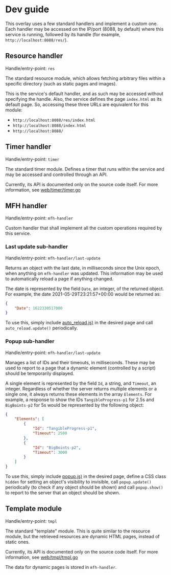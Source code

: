 # Dev guide

This overlay uses a few standard handlers and implement a custom one. Each handler may be accessed on the IP/port (8088, by default) where this service is running, followed by its handle (for example, `http://localhost:8088/res/`).

## Resource handler

Handle/entry-point: `res`

The standard resource module, which allows fetching arbitrary files within a specific directory (such as static pages and images).

This is the service's default handler, and as such may be accessed without specifying the handle. Also, the service defines the page `index.html` as its default page. So, accessing these three URLs are equivalent for this module:

* `http://localhost:8088/res/index.html`
* `http://localhost:8088/index.html`
* `http://localhost:8088/`

## Timer handler

Handle/entry-point: `timer`

The standard timer module. Defines a timer that runs within the service and may be accessed and controlled through an API.

Currently, its API is documented only on the source code itself. For more information, see [web/timer/timer.go](../../../web/timer/timer.go)

## MFH handler

Handle/entry-point: `mfh-handler`

Custom handler that shall implement all the custom operations required by this service.

### Last update sub-handler

Handle/entry-point: `mfh-handler/last-update`

Returns an object with the last date, in milliseconds since the Unix epoch, when anything on `mfh-handler` was updated. This information may be used to automatically reload a page if anything changed.

The date is represented by the field `Date`, an integer, of the returned object. For example, the date 2021-05-29T23:21:57+00:00 would be returned as:

```json
{
    "Date": 1622330517000
}
```

To use this, simply include [auto\_reload.js)](../res/script/auto_reload.js) in the desired page and call `auto_reload.update()` periodically.

### Popup sub-handler

Handle/entry-point: `mfh-handler/last-update`

Manages a list of IDs and their timeouts, in milliseconds. These may be used to report to a page that a dynamic element (controlled by a script) should be temporarily displayed.

A single element is represented by the field `Id`, a string, and `Timeout`, an integer. Regardless of whether the server returns multiple elements or a single one, it always returns these elements in the array `Elements`. For example, a response to show the IDs `TangibleProgress-p1` for 2.5s and `BigBoints-p2` for 5s would be represented by the following object:

```json
{
    "Elements": [
        {
            "Id": "TangibleProgress-p1",
            "Timeout": 2500
        },
        {
            "Id": "BigBoints-p2",
            "Timeout": 3000
        }
    ]
}
```

To use this, simply include [popup.js)](../res/script/popup.js) in the desired page, define a CSS class `hidden` for setting an object's visibility to invisible, call `popup.update()` periodically (to check if any object should be shown) and call `popup.show()` to report to the server that an object should be shown.

## Template module

Handle/entry-point: `tmpl`

The standard "template" module. This is quite similar to the resource module, but the retrieved resources are dynamic HTML pages, instead of static ones.

Currently, its API is documented only on the source code itself. For more information, see [web/tmpl/tmpl.go](../../../web/tmpl/tmpl.go)

The data for dynamic pages is stored in `mfh-handler`.
